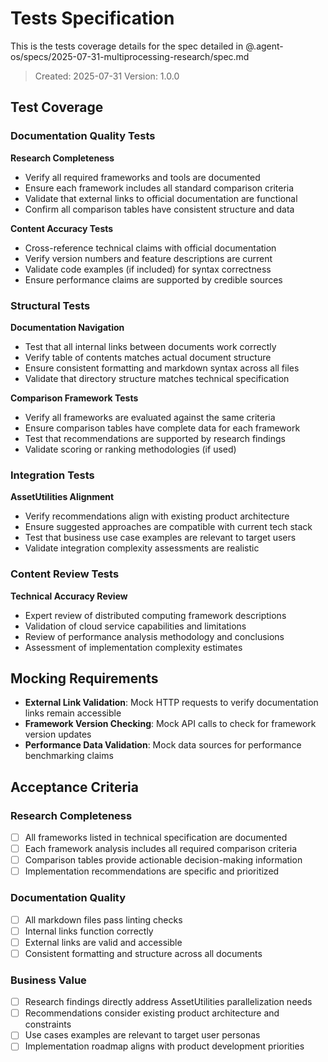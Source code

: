 # Tests Specification

This is the tests coverage details for the spec detailed in @.agent-os/specs/2025-07-31-multiprocessing-research/spec.md

> Created: 2025-07-31
> Version: 1.0.0

## Test Coverage

### Documentation Quality Tests

**Research Completeness**
- Verify all required frameworks and tools are documented
- Ensure each framework includes all standard comparison criteria
- Validate that external links to official documentation are functional
- Confirm all comparison tables have consistent structure and data

**Content Accuracy Tests**
- Cross-reference technical claims with official documentation
- Verify version numbers and feature descriptions are current
- Validate code examples (if included) for syntax correctness
- Ensure performance claims are supported by credible sources

### Structural Tests

**Documentation Navigation**
- Test that all internal links between documents work correctly
- Verify table of contents matches actual document structure
- Ensure consistent formatting and markdown syntax across all files
- Validate that directory structure matches technical specification

**Comparison Framework Tests**
- Verify all frameworks are evaluated against the same criteria
- Ensure comparison tables have complete data for each framework
- Test that recommendations are supported by research findings
- Validate scoring or ranking methodologies (if used)

### Integration Tests

**AssetUtilities Alignment**
- Verify recommendations align with existing product architecture
- Ensure suggested approaches are compatible with current tech stack
- Test that business use case examples are relevant to target users
- Validate integration complexity assessments are realistic

### Content Review Tests

**Technical Accuracy Review**
- Expert review of distributed computing framework descriptions
- Validation of cloud service capabilities and limitations
- Review of performance analysis methodology and conclusions
- Assessment of implementation complexity estimates

## Mocking Requirements

- **External Link Validation**: Mock HTTP requests to verify documentation links remain accessible
- **Framework Version Checking**: Mock API calls to check for framework version updates
- **Performance Data Validation**: Mock data sources for performance benchmarking claims

## Acceptance Criteria

### Research Completeness
- [ ] All frameworks listed in technical specification are documented
- [ ] Each framework analysis includes all required comparison criteria
- [ ] Comparison tables provide actionable decision-making information
- [ ] Implementation recommendations are specific and prioritized

### Documentation Quality  
- [ ] All markdown files pass linting checks
- [ ] Internal links function correctly
- [ ] External links are valid and accessible
- [ ] Consistent formatting and structure across all documents

### Business Value
- [ ] Research findings directly address AssetUtilities parallelization needs
- [ ] Recommendations consider existing product architecture and constraints
- [ ] Use cases examples are relevant to target user personas
- [ ] Implementation roadmap aligns with product development priorities
